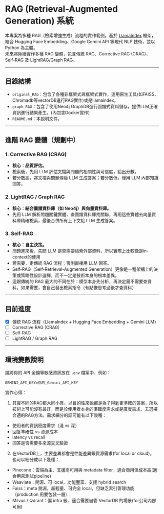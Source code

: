# RAG (Retrieval-Augmented Generation) 系統

本專案為多種 RAG（檢索增強生成）流程的實作範例，基於 [LlamaIndex](https://github.com/jerryjliu/llama_index) 框架，結合 Hugging Face Embedding、Google Gemini API 等現代 NLP 技術，並以 Python 為主體。  
未來將陸續實作多種 RAG 變體，包含傳統 RAG、Corrective RAG (CRAG)、Self-RAG 及 LightRAG/Graph RAG。

---

## 目錄結構
- `original_RAG`：包含了各種非框架式與框架式實作，運用原生工具(如FAISS、Chromadb等vectorDB進行RAG實作)或是llamaindex。
- `graph_RAG`：包含了使用Neo4j GraphDB進行圖譜式資料儲存，提供LLM正確資訊進行結果產生。(內包含Docker實作)
- `README.md`：本說明文件。

---

## 進階 RAG 變體（規劃中）

### 1. Corrective RAG (CRAG)

- **核心：品質評估。**
- 檢索後，先用 LLM 評估文檔與問題的相關性與可信度，給出分數。
- 若分數高，將文檔與問題傳給 LLM 生成答案；若分數低，僅用 LLM 內部知識回答。

### 2. LightRAG / Graph RAG

- **核心：結合圖譜資料庫（如 Neo4j）與向量資料庫。**
- 先用 LLM 解析問題關鍵實體，查圖譜資料庫找關聯，再用這些實體去向量資料庫精確檢索，最後合併所有上下文給 LLM 生成答案。


### 3. Self-RAG

- **核心：自主決策。**
- 問題進來後，先問 LLM 是否需要檢索外部資料，所以實際上比較像是in-context的使用
- 若需要，走傳統 RAG 流程；否則直接用 LLM 回答。
- Self-RAG（Self-Retrieval-Augmented Generation）更像是一種架構上的決策或策略性設計選擇，而不一定是技術本身的根本差異。
- 這跟傳統的 RAG 最大的不同在於：模型本身先分析，再決定需不需要查資料，如果需要，會自己發出檢索指令（有點像思考過後才查資料）

---

## 目前進度

- [x] 傳統 RAG 流程（LlamaIndex + Hugging Face Embedding + Gemini LLM）
- [ ] Corrective RAG (CRAG)
- [ ] Self-RAG
- [ ] LightRAG / Graph RAG

---

## 環境變數說明

請將你的 API 金鑰等敏感資訊放在 `.env` 檔案中，例如：

```
GEMINI_API_KEY=你的_Gemini_API_KEY
```

實作心得：
1. 其實不同的RAG都大同小異，以目的性來說都是為了得到更準確的答案，所以技術上可能沒有最好，而是於使用者本身的準確度需求或是廣度需求，去選擇合適的RAG方法。需求細分的話可能有以下幾種：
- 使用者的資訊密度需求（淺 vs 深）
- 回答準確性 vs 資源成本
- latency vs recall
- 回答是否需要多來源交叉驗證

2. 在VectorDB上，主要差異都會是性能差異跟資源需求(for local or cloud)。
也可以細分成以下幾種：
- Pinecone：雲端為主、支援高可用與 metadata filter，適合商用但成本高(適合用來測試pipeline)
- Weaviate：開源、可 local，功能豐富、支援 hybrid search
- Faiss：meta 開源，超輕量、可完全 local，但缺乏索引管理功能（production 用要包裝一層）
- Milvus / Qdrant：偏 infra 級、適合需要自管 VectorDB 的場景(for公司內部可用)